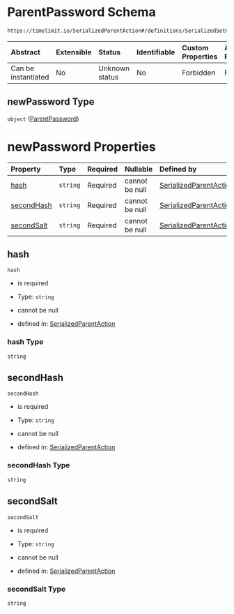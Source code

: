 # ParentPassword Schema

```txt
https://timelimit.io/SerializedParentAction#/definitions/SerializedSetChildPasswordAction/properties/newPassword
```

| Abstract            | Extensible | Status         | Identifiable | Custom Properties | Additional Properties | Access Restrictions | Defined In                                                                                        |
| :------------------ | :--------- | :------------- | :----------- | :---------------- | :-------------------- | :------------------ | :------------------------------------------------------------------------------------------------ |
| Can be instantiated | No         | Unknown status | No           | Forbidden         | Forbidden             | none                | [SerializedParentAction.schema.json\*](SerializedParentAction.schema.json "open original schema") |

## newPassword Type

`object` ([ParentPassword](serializedparentaction-definitions-parentpassword.md))

# newPassword Properties

| Property                  | Type     | Required | Nullable       | Defined by                                                                                                                                                                                           |
| :------------------------ | :------- | :------- | :------------- | :--------------------------------------------------------------------------------------------------------------------------------------------------------------------------------------------------- |
| [hash](#hash)             | `string` | Required | cannot be null | [SerializedParentAction](serializedparentaction-definitions-parentpassword-properties-hash.md "https://timelimit.io/SerializedParentAction#/definitions/ParentPassword/properties/hash")             |
| [secondHash](#secondhash) | `string` | Required | cannot be null | [SerializedParentAction](serializedparentaction-definitions-parentpassword-properties-secondhash.md "https://timelimit.io/SerializedParentAction#/definitions/ParentPassword/properties/secondHash") |
| [secondSalt](#secondsalt) | `string` | Required | cannot be null | [SerializedParentAction](serializedparentaction-definitions-parentpassword-properties-secondsalt.md "https://timelimit.io/SerializedParentAction#/definitions/ParentPassword/properties/secondSalt") |

## hash

`hash`

- is required

- Type: `string`

- cannot be null

- defined in: [SerializedParentAction](serializedparentaction-definitions-parentpassword-properties-hash.md "https://timelimit.io/SerializedParentAction#/definitions/ParentPassword/properties/hash")

### hash Type

`string`

## secondHash

`secondHash`

- is required

- Type: `string`

- cannot be null

- defined in: [SerializedParentAction](serializedparentaction-definitions-parentpassword-properties-secondhash.md "https://timelimit.io/SerializedParentAction#/definitions/ParentPassword/properties/secondHash")

### secondHash Type

`string`

## secondSalt

`secondSalt`

- is required

- Type: `string`

- cannot be null

- defined in: [SerializedParentAction](serializedparentaction-definitions-parentpassword-properties-secondsalt.md "https://timelimit.io/SerializedParentAction#/definitions/ParentPassword/properties/secondSalt")

### secondSalt Type

`string`
